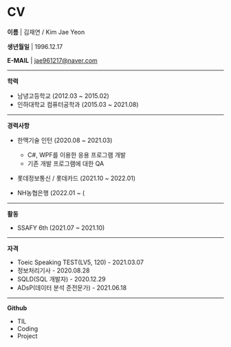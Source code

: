 <h1>CV</h1>

<strong>이름</strong> | 김재연 / Kim Jae Yeon

<strong>생년월일</strong> | 1996.12.17

<strong>E-MAIL</strong> | jae961217@naver.com

<hr><strong>학력</strong>

- 남녕고등학교 (2012.03 ~ 2015.02)
- 인하대학교 컴퓨터공학과 (2015.03 ~ 2021.08)

<hr><strong>경력사항</strong>

- 한맥기술 인턴 (2020.08 ~ 2021.03)
  - C#, WPF를 이용한 응용 프로그램 개발
  - 기존 개발 프로그램에 대한 QA
  
- 롯데정보통신 / 롯데카드 (2021.10 ~ 2022.01)

- NH농협은행 (2022.01 ~ (

<hr><strong>활동</strong>

- SSAFY 6th (2021.07 ~ 2021.10)

<hr><strong>자격</strong>

- Toeic Speaking TEST(LV5, 120) - 2021.03.07
- 정보처리기사 - 2020.08.28
- SQLD(SQL 개발자) - 2020.12.29
- ADsP(데이터 분석 준전문가) - 2021.06.18

<hr><strong>Github</strong>

- TIL
- Coding
- Project

















